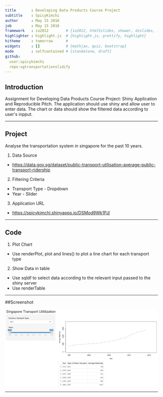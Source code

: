 ```yaml
---
title       : Developing Data Products Course Project
subtitle    : SpicyKimchi
author      : May 15 2016
job         : May 15 2016
framework   : io2012        # {io2012, html5slides, shower, dzslides, ...}
highlighter : highlight.js  # {highlight.js, prettify, highlight}
hitheme     : tomorrow      # 
widgets     : []            # {mathjax, quiz, bootstrap}
mode        : selfcontained # {standalone, draft}
github:
  user:spicykimchi
  repo:sgtransportationslidify 
---
```


## Introduction

Assignment for Developing Data Products Course Project: Shiny Application and Reproducible Pitch.
The application should use shiny and allow user to enter data. The chart or data should show the filtered data according to user's inpput.


---

## Project

Analyse the transportation system in singapore for the past 10 years.

1. Data Source
+ https://data.gov.sg/dataset/public-transport-utilisation-average-public-transport-ridership

2. Filtering Criteria
+ Transport Type - Dropdown
+ Year - Slider

3. Application URL
+ https://spicykimchi.shinyapps.io/DSMod9Wk1PJ/


---

## Code

1. Plot Chart  
+ Use renderPlot, plot and lines() to plot a line chart for each transport type 
  
2. Show Data in table
+ Use sqldf to select data according to the relevant input passed to the shiny server
+ Use renderTable
  
---

##Screenshot

![200px](Output1.png) 

---

